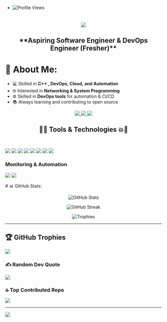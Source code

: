 - ![Profile Views](https://komarev.com/ghpvc/?username=Rahul90053&label=Profile%20Views&color=0e75b6&style=flat)
<h1 align="center">
    <img src="https://readme-typing-svg.herokuapp.com/?font=Righteous&color=7e15f7&random=falsesize=35&center=true&vCenter=true&width=500&height=70&duration=2000&lines=Hi+There!+👋;+I'm+Rahul+Jha+👨🏻‍💻;" />
</h1>
<h2 align="center"> **Aspiring Software Engineer & DevOps Engineer (Fresher)**  

# 💫 About Me:
- 💻 Skilled in **C++ , DevOps, Cloud, and Automation** 
- 🌐 Interested in **Networking & System Programming**
- ⚙️ Skilled in **DevOps tools** for automation & CI/CD
- 📚 Always learning and contributing to open source
    
<div align="center"> 
  <a href="mailto:jha702251@gmail.com">
    <img src="https://img.shields.io/badge/Gmail-6C22A6?style=for-the-badge&logo=gmail&logoColor=white" />
  </a>
    <a href="https://www.youtube.com/@TheTechzeen" target="_blank">
     <img src="https://img.shields.io/badge/YouTube-D71313?style=for-the-badge&logo=youtube&logoColor=white" />
  </a>
  <a href="https://www.linkedin.com/in/jha-rahulkumar/" >
    <img src="https://img.shields.io/badge/LinkedIn-0077B5?style=for-the-badge&logo=linkedin&logoColor=white" />
  </a>
</div>

<h2 align="center">🚀💥 Tools & Technologies 💥🚀</h2>
<br/>


<p>
  <img src="https://img.shields.io/badge/Linux-FCC624?style=for-the-badge&logo=linux&logoColor=black" />
  <img src="https://img.shields.io/badge/Git-F05032?style=for-the-badge&logo=git&logoColor=white" />
  <img src="https://img.shields.io/badge/GitHub-181717?style=for-the-badge&logo=github&logoColor=white" />
  <img src="https://img.shields.io/badge/Docker-2496ED?style=for-the-badge&logo=docker&logoColor=white" />
  <img src="https://img.shields.io/badge/Kubernetes-326CE5?style=for-the-badge&logo=kubernetes&logoColor=white" />
  <img src="https://img.shields.io/badge/AWS-232F3E?style=for-the-badge&logo=amazonaws&logoColor=white" />
  <img src="https://img.shields.io/badge/Terraform-844FBA?style=for-the-badge&logo=terraform&logoColor=white" />
  <img src="https://img.shields.io/badge/Jenkins-D24939?style=for-the-badge&logo=jenkins&logoColor=white" />
</p>

### Monitoring & Automation  
<p>
  <img src="https://img.shields.io/badge/Prometheus-E6522C?style=for-the-badge&logo=prometheus&logoColor=white" />
  <img src="https://img.shields.io/badge/Grafana-F46800?style=for-the-badge&logo=grafana&logoColor=white" />
</p>
</p>
# 📊 GitHub Stats:
<p align="center">
  <img src="https://github-readme-stats.vercel.app/api?username=Rahul90053&show_icons=true&theme=radical" alt="GitHub Stats" />
</p>

<p align="center">
  <img src="https://github-readme-streak-stats.herokuapp.com/?user=Rahul90053&theme=tokyonight" alt="GitHub Streak" />
</p>

<p align="center">
  <img src="https://github-profile-trophy.vercel.app/?username=Rahul90053&theme=dracula&margin-w=15&margin-h=15" alt="Trophies" />
</p>

---

## 🏆 GitHub Trophies
![](https://github-profile-trophy.vercel.app/?username=Rahul90053&theme=radical&no-frame=false&no-bg=true&margin-w=4)

### ✍️ Random Dev Quote
![](https://quotes-github-readme.vercel.app/api?type=horizontal&theme=radical)

### 🔝 Top Contributed Repo
![](https://github-contributor-stats.vercel.app/api?username=Rahul90053&limit=5&theme=dark&combine_all_yearly_contributions=true)

---
[![](https://visitcount.itsvg.in/api?id=Rahul90053&icon=0&color=0)](https://visitcount.itsvg.in)

<!-- Proudly created with GPRM ( https://gprm.itsvg.in ) -->
